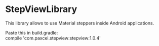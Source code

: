 # StepViewLibrary

This library allows to use Material steppers inside Android applications.

Paste this in build.gradle:  
   compile 'com.paxcel.stepview:stepview:1.0.4'
   
   
